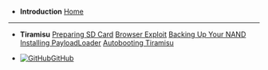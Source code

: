 - **Introduction**
[Home](/)
---
- **Tiramisu**
[Preparing SD Card](/sd)
[Browser Exploit](/browser)
[Backing Up Your NAND](/nand)
[Installing PayloadLoader](/payloadloader)
[Autobooting Tiramisu](/autoboot)

- [![GitHub](https://icongr.am/simple/github.svg?color=808080&size=16)GitHub](https://github.com/skyybrew/wiiu-hbguide)
